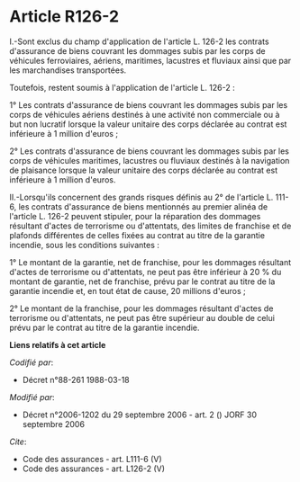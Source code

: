 # Article R126-2

I.-Sont exclus du champ d'application de l'article L. 126-2 les contrats d'assurance de biens couvrant les dommages subis par
les corps de véhicules ferroviaires, aériens, maritimes, lacustres et fluviaux ainsi que par les marchandises transportées.

Toutefois, restent soumis à l'application de l'article L. 126-2 :

1° Les contrats d'assurance de biens couvrant les dommages subis par les corps de véhicules aériens destinés à une activité
non commerciale ou à but non lucratif lorsque la valeur unitaire des corps déclarée au contrat est inférieure à 1 million
d'euros ;

2° Les contrats d'assurance de biens couvrant les dommages subis par les corps de véhicules maritimes, lacustres ou fluviaux
destinés à la navigation de plaisance lorsque la valeur unitaire des corps déclarée au contrat est inférieure à 1 million
d'euros.

II.-Lorsqu'ils concernent des grands risques définis au 2° de l'article L. 111-6, les contrats d'assurance de biens
mentionnés au premier alinéa de l'article L. 126-2 peuvent stipuler, pour la réparation des dommages résultant d'actes de
terrorisme ou d'attentats, des limites de franchise et de plafonds différentes de celles fixées au contrat au titre de la
garantie incendie, sous les conditions suivantes :

1° Le montant de la garantie, net de franchise, pour les dommages résultant d'actes de terrorisme ou d'attentats, ne peut pas
être inférieur à 20 % du montant de garantie, net de franchise, prévu par le contrat au titre de la garantie incendie et, en
tout état de cause, 20 millions d'euros ;

2° Le montant de la franchise, pour les dommages résultant d'actes de terrorisme ou d'attentats, ne peut pas être supérieur
au double de celui prévu par le contrat au titre de la garantie incendie.

**Liens relatifs à cet article**

_Codifié par_:

  - Décret n°88-261 1988-03-18

_Modifié par_:

  - Décret n°2006-1202 du 29 septembre 2006 - art. 2 () JORF 30 septembre 2006

_Cite_:

  - Code des assurances - art. L111-6 (V)
  - Code des assurances - art. L126-2 (V)
